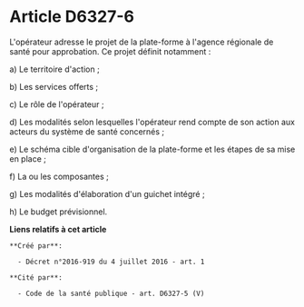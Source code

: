 # Article D6327-6

L'opérateur adresse le projet de la plate-forme à l'agence régionale de santé pour approbation. Ce projet définit
notamment : 

a) Le territoire d'action ; 

b) Les services offerts ; 

c) Le rôle de l'opérateur ; 

d) Les modalités selon lesquelles l'opérateur rend compte de son action aux acteurs du système de santé concernés ; 

e) Le schéma cible d'organisation de la plate-forme et les étapes de sa mise en place ; 

f) La ou les composantes ; 

g) Les modalités d'élaboration d'un guichet intégré ; 

h) Le budget prévisionnel.

**Liens relatifs à cet article**

	**Créé par**:

	  - Décret n°2016-919 du 4 juillet 2016 - art. 1

	**Cité par**:

	  - Code de la santé publique - art. D6327-5 (V)
